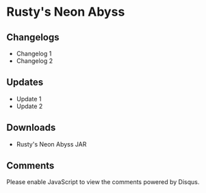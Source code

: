 # Rusty's Neon Abyss

## Changelogs
- Changelog 1
- Changelog 2

## Updates
- Update 1
- Update 2

## Downloads
- Rusty's Neon Abyss JAR

## Comments
<div id="disqus_thread"></div>
<script>
    var disqus_config = function () {
        this.page.url = window.location.href;
        this.page.identifier = window.location.pathname;
    };
    (function() {
        var d = document, s = d.createElement('script');
        s.src = 'https://YOUR_DISQUS_SHORTNAME.disqus.com/embed.js';
        s.setAttribute('data-timestamp', +new Date());
        (d.head || d.body).appendChild(s);
    })();
</script>
<noscript>Please enable JavaScript to view the comments powered by Disqus.</noscript>
